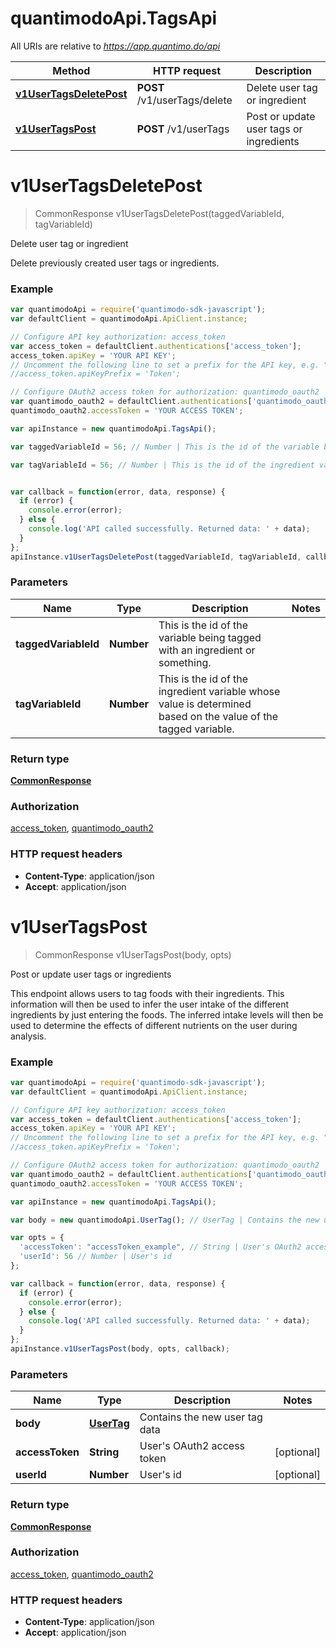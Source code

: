 # quantimodoApi.TagsApi

All URIs are relative to *https://app.quantimo.do/api*

Method | HTTP request | Description
------------- | ------------- | -------------
[**v1UserTagsDeletePost**](TagsApi.md#v1UserTagsDeletePost) | **POST** /v1/userTags/delete | Delete user tag or ingredient
[**v1UserTagsPost**](TagsApi.md#v1UserTagsPost) | **POST** /v1/userTags | Post or update user tags or ingredients


<a name="v1UserTagsDeletePost"></a>
# **v1UserTagsDeletePost**
> CommonResponse v1UserTagsDeletePost(taggedVariableId, tagVariableId)

Delete user tag or ingredient

Delete previously created user tags or ingredients.

### Example
```javascript
var quantimodoApi = require('quantimodo-sdk-javascript');
var defaultClient = quantimodoApi.ApiClient.instance;

// Configure API key authorization: access_token
var access_token = defaultClient.authentications['access_token'];
access_token.apiKey = 'YOUR API KEY';
// Uncomment the following line to set a prefix for the API key, e.g. "Token" (defaults to null)
//access_token.apiKeyPrefix = 'Token';

// Configure OAuth2 access token for authorization: quantimodo_oauth2
var quantimodo_oauth2 = defaultClient.authentications['quantimodo_oauth2'];
quantimodo_oauth2.accessToken = 'YOUR ACCESS TOKEN';

var apiInstance = new quantimodoApi.TagsApi();

var taggedVariableId = 56; // Number | This is the id of the variable being tagged with an ingredient or something.

var tagVariableId = 56; // Number | This is the id of the ingredient variable whose value is determined based on the value of the tagged variable.


var callback = function(error, data, response) {
  if (error) {
    console.error(error);
  } else {
    console.log('API called successfully. Returned data: ' + data);
  }
};
apiInstance.v1UserTagsDeletePost(taggedVariableId, tagVariableId, callback);
```

### Parameters

Name | Type | Description  | Notes
------------- | ------------- | ------------- | -------------
 **taggedVariableId** | **Number**| This is the id of the variable being tagged with an ingredient or something. | 
 **tagVariableId** | **Number**| This is the id of the ingredient variable whose value is determined based on the value of the tagged variable. | 

### Return type

[**CommonResponse**](CommonResponse.md)

### Authorization

[access_token](../README.md#access_token), [quantimodo_oauth2](../README.md#quantimodo_oauth2)

### HTTP request headers

 - **Content-Type**: application/json
 - **Accept**: application/json

<a name="v1UserTagsPost"></a>
# **v1UserTagsPost**
> CommonResponse v1UserTagsPost(body, opts)

Post or update user tags or ingredients

This endpoint allows users to tag foods with their ingredients.  This information will then be used to infer the user intake of the different ingredients by just entering the foods. The inferred intake levels will then be used to determine the effects of different nutrients on the user during analysis.

### Example
```javascript
var quantimodoApi = require('quantimodo-sdk-javascript');
var defaultClient = quantimodoApi.ApiClient.instance;

// Configure API key authorization: access_token
var access_token = defaultClient.authentications['access_token'];
access_token.apiKey = 'YOUR API KEY';
// Uncomment the following line to set a prefix for the API key, e.g. "Token" (defaults to null)
//access_token.apiKeyPrefix = 'Token';

// Configure OAuth2 access token for authorization: quantimodo_oauth2
var quantimodo_oauth2 = defaultClient.authentications['quantimodo_oauth2'];
quantimodo_oauth2.accessToken = 'YOUR ACCESS TOKEN';

var apiInstance = new quantimodoApi.TagsApi();

var body = new quantimodoApi.UserTag(); // UserTag | Contains the new user tag data

var opts = { 
  'accessToken': "accessToken_example", // String | User's OAuth2 access token
  'userId': 56 // Number | User's id
};

var callback = function(error, data, response) {
  if (error) {
    console.error(error);
  } else {
    console.log('API called successfully. Returned data: ' + data);
  }
};
apiInstance.v1UserTagsPost(body, opts, callback);
```

### Parameters

Name | Type | Description  | Notes
------------- | ------------- | ------------- | -------------
 **body** | [**UserTag**](UserTag.md)| Contains the new user tag data | 
 **accessToken** | **String**| User&#39;s OAuth2 access token | [optional] 
 **userId** | **Number**| User&#39;s id | [optional] 

### Return type

[**CommonResponse**](CommonResponse.md)

### Authorization

[access_token](../README.md#access_token), [quantimodo_oauth2](../README.md#quantimodo_oauth2)

### HTTP request headers

 - **Content-Type**: application/json
 - **Accept**: application/json

